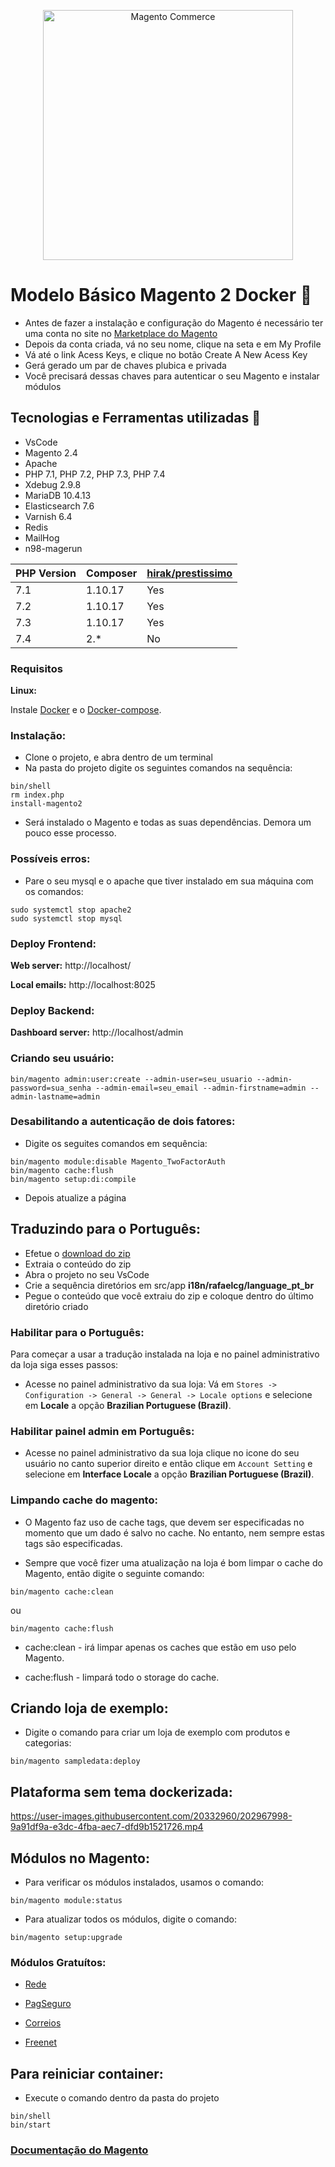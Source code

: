 <p align="center">
    <img src="https://pluga.co/blog/wp-content/uploads/2022/01/tudo-sobre-magento-2.png" width="400px" " alt="Magento Commerce" />
</p>

#  Modelo Básico Magento 2 Docker :rocket:

- Antes de fazer a instalação e configuração do Magento é necessário ter uma conta no site no [Marketplace do Magento](https://marketplace.magento.com/extensions.html)
- Depois da conta criada, vá no seu nome, clique na seta e em My Profile
- Vá até o link Acess Keys, e clique no botão Create A New Acess Key
- Gerá gerado um par de chaves plubica e privada
- Você precisará dessas chaves para autenticar o seu Magento e instalar módulos

## Tecnologias e Ferramentas utilizadas :robot:

- VsCode
- Magento 2.4
- Apache
- PHP 7.1, PHP 7.2, PHP 7.3, PHP 7.4
- Xdebug 2.9.8
- MariaDB 10.4.13
- Elasticsearch 7.6
- Varnish 6.4
- Redis
- MailHog
- n98-magerun

| PHP Version  | Composer  | [hirak/prestissimo](https://github.com/hirak/prestissimo) |
|---|---|---|
|7.1|1.10.17|Yes|
|7.2|1.10.17|Yes|
|7.3|1.10.17|Yes|
|7.4|2.*|No|

### Requisitos 

**Linux:**

Instale [Docker](https://docs.docker.com/engine/installation/linux/docker-ce/ubuntu/) e o [Docker-compose](https://docs.docker.com/compose/install/#install-compose).

### Instalação:

- Clone o projeto, e abra dentro de um terminal
- Na pasta do projeto digite os seguintes comandos na sequência:

```
bin/shell  
rm index.php  
install-magento2
```

- Será instalado o Magento e todas as suas dependências. Demora um pouco esse processo.

### Possíveis erros:

- Pare o seu mysql e o apache que tiver instalado em sua máquina com os comandos:

```
sudo systemctl stop apache2
sudo systemctl stop mysql
```

### Deploy Frontend:

**Web server:** http://localhost/

**Local emails:** http://localhost:8025


### Deploy Backend:

**Dashboard server:** http://localhost/admin


### Criando seu usuário: 

```
bin/magento admin:user:create --admin-user=seu_usuario --admin-password=sua_senha --admin-email=seu_email --admin-firstname=admin --admin-lastname=admin
```

### Desabilitando a autenticação de dois fatores: 

- Digite os seguites comandos em sequência:

```
bin/magento module:disable Magento_TwoFactorAuth 
bin/magento cache:flush 
bin/magento setup:di:compile 
```
- Depois atualize a página 


## Traduzindo para o Português: 

- Efetue o [download do zip](https://github.com/rafaelstz/traducao_magento2_pt_br/archive/master.zip)
- Extraia o conteúdo do zip
- Abra o projeto no seu VsCode 
- Crie a sequência diretórios em src/app **i18n/rafaelcg/language_pt_br**
- Pegue o conteúdo que você extraiu do zip e coloque dentro do último diretório criado
  
  
### Habilitar para o Português: 

Para começar a usar a tradução instalada na loja e no painel administrativo da loja siga esses passos:

- Acesse no painel administrativo da sua loja: Vá em `Stores -> Configuration -> General -> General -> Locale options` e selecione em **Locale** a opção **Brazilian Portuguese (Brazil)**.


### Habilitar painel admin em Português:

- Acesse no painel administrativo da sua loja clique no icone do seu usuário no canto superior direito e então clique em `Account Setting` e selecione em **Interface Locale** a opção **Brazilian Portuguese (Brazil)**.


### Limpando cache do magento:

- O Magento faz uso de cache tags, que devem ser especificadas no momento que um dado é salvo no cache. No entanto, nem sempre estas tags são especificadas.

- Sempre que você fizer uma atualização na loja é bom limpar o cache do Magento, então digite o seguinte comando:

```
bin/magento cache:clean
```
ou
``` 
bin/magento cache:flush
```
                                                                                                                               
- cache:clean - irá limpar apenas os caches que estão em uso pelo Magento.
                                                                                                                               
- cache:flush - limpará todo o storage do cache.                                                                                                                            
                                                                                                                             
## Criando loja de exemplo:

- Digite o comando para criar um loja de exemplo com produtos e categorias:

```
bin/magento sampledata:deploy
```
                                                                                                                               
## Plataforma sem tema dockerizada:


https://user-images.githubusercontent.com/20332960/202967998-9a91df9a-e3dc-4fba-aec7-dfd9b1521726.mp4
                                                                                                                             
                                                                                                                               
## Módulos no Magento:

- Para verificar os módulos instalados, usamos o comando:

```
bin/magento module:status
```

- Para atualizar todos os módulos, digite o comando:

```
bin/magento setup:upgrade
```

### Módulos Gratuítos:

- [Rede](https://github.com/DevelopersRede/magento2)

- [PagSeguro](https://github.com/pagseguro/pagseguro-modulo-magento-v2)

- [Correios](https://github.com/Bleez/Bleez-Correios)

- [Freenet](https://github.com/FrenetGatewaydeFretes/frenet-magento2)


## Para reiniciar container:

- Execute o comando dentro da pasta do projeto

```
bin/shell  
bin/start
```

### [Documentação do Magento](https://devdocs.magento.com/) 
